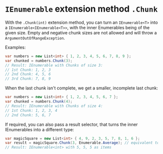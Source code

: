 # `IEnumerable` extension method `.Chunk`
With the `.Chunk(int)` extension method, you can turn an `IEnumerable<T>` into a `IEnumerable<IEnumerable<T>>`, with the inner Enumerables being of the given size.
Empty and negative chunk sizes are not allowed and will throw a `ArgumentOutOfRangeException`.

Examples:

```csharp
var numbers = new List<int> { 1, 2, 3, 4, 5, 6, 7, 8, 9 };
var chunked = numbers.Chunk(3);
// Result: IEnumerable with Chunks of size 3:
// 1st Chunk: 1, 2, 3
// 2nd Chunk: 4, 5, 6
// 3rd Chunk: 7, 8, 9
```

When the last chunk isn't complete, we get a smaller, incomplete last chunk:
```csharp
var numbers = new List<int> { 1, 2, 3, 4, 5, 6, 7 };
var chunked = numbers.Chunk(4);
// Result: IEnumerable with Chunks of size 4:
// 1st Chunk: 1, 2, 3, 4
// 2nd Chunk: 5, 6, 7
```

If required, you can also pass a result selector, that turns the inner IEnumerables into a different type:
```csharp
var magicSquare = new List<int> { 4, 9, 2, 3, 5, 7, 8, 1, 6 };
var result = magicSquare.Chunk(3, Enumerable.Average); // equivalent to magicSquare.Chunk(3, number => Enumerable.Average(number));
// Result: IEnumerable<int> with 5, 5, 5 as items
```